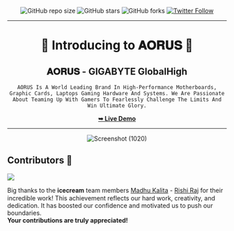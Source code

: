 <div align="center">

![GitHub repo size](https://img.shields.io/github/repo-size/codeaashu/AORUS-ReimagineRound1)
  ![GitHub stars](https://img.shields.io/github/stars/codeaashu/AORUS-ReimagineRound1?style=social)
  ![GitHub forks](https://img.shields.io/github/forks/codeaashu/AORUS-ReimagineRound1?style=social)
[![Twitter Follow](https://img.shields.io/twitter/follow/warrior_aashuu?style=social)](https://twitter.com/intent/follow?screen_name=warrior_aashuu)
<hr>
  <h1 align="center">🌟 Introducing to 𝐀𝐎𝐑𝐔𝐒 🌟</h1>

  <h2 align="center">𝐀𝐎𝐑𝐔𝐒 - GIGABYTE GlobalHigh</h2>

`AORUS Is A World Leading Brand In High-Performance Motherboards, Graphic Cards, Laptops Gaming Hardware And Systems. We Are Passionate About Teaming Up With Gamers To Fearlessly Challenge The Limits And Win Ultimate Glory.`

  <a href="https://aorus-reimagine.vercel.app/"><strong>➥ Live Demo</strong></a>

</div> <hr>
<div align="center">

 ![Screenshot (1020)](https://github.com/user-attachments/assets/f43faa5b-371c-4b9e-9711-12185fdfe90b)


</div>

<a id="contributors"></a>

## Contributors 🤝

<a href="https://github.com/codeaashu/AORUS-ReimagineRound1/graphs/contributors">
  <img src="https://contrib.rocks/image?repo=codeaashu/AORUS-ReimagineRound1" />
</a>

Big thanks to the 𝐢𝐜𝐞𝐜𝐫𝐞𝐚𝐦 team members <a href="https://github.com/madhukalita">Madhu Kalita</a> - <a href="https://github.com/rishuu-12">Rishi Raj</a> for their incredible work! This achievement reflects our hard work, creativity, and dedication. It has boosted our confidence and motivated us to push our boundaries. <br>
**Your contributions are truly appreciated!**
